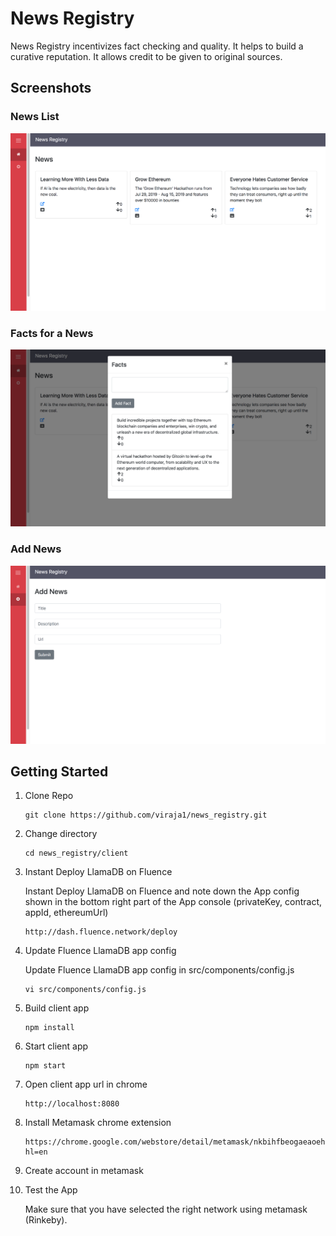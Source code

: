 # News Registry

News Registry incentivizes fact checking and quality. It helps to build a curative reputation. It allows credit to be given to original sources.

## Screenshots

### News List
![](screenshots/news_1.png)

### Facts for a News
![](screenshots/news_2.png)

### Add News
![](screenshots/news_3.png)

## Getting Started

1) Clone Repo

    ```
    git clone https://github.com/viraja1/news_registry.git
    ```
    
2) Change directory
    
   ```
   cd news_registry/client
   ```

3)  Instant Deploy LlamaDB on Fluence
    
    Instant Deploy LlamaDB on Fluence and note down the 
    App config shown in the bottom right part of the App
    console (privateKey, contract, appId, ethereumUrl)
    ```
    http://dash.fluence.network/deploy
    ```  
   
4) Update Fluence LlamaDB app config

    Update Fluence LlamaDB app config in src/components/config.js
    
    ```
    vi src/components/config.js
    ``` 

5) Build client app

    ```
    npm install
    ```
    
6) Start client app

    ```
    npm start
    ```
    
7) Open client app url in chrome

    ```
    http://localhost:8080
    ```
    
8) Install Metamask chrome extension

    ```
    https://chrome.google.com/webstore/detail/metamask/nkbihfbeogaeaoehlefnkodbefgpgknn?hl=en
    ```
    
9) Create account in metamask
     
10) Test the App

    Make sure that you have selected the right network using 
    metamask (Rinkeby). 
               